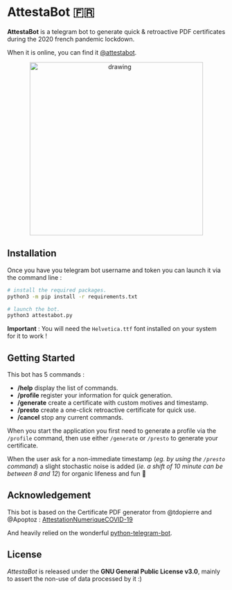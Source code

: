 # AttestaBot :fr:

**AttestaBot** is a telegram bot to generate quick & retroactive PDF certificates during
the 2020 french pandemic lockdown.

When it is online, you can find it [@attestabot](https://t.me/attestabot).

<p align="center">
  <a href="https://i.imgur.com/xuRg8hQ.png">
  <img src="https://i.imgur.com/xuRg8hQ.png" alt="drawing" height="400px"/>
  </a>
</p>

## Installation

Once you have you telegram bot username and token you can launch it via the command line :
```bash
# install the required packages. 
python3 -m pip install -r requirements.txt

# launch the bot.
python3 attestabot.py
```

**Important** : You will need the `Helvetica.ttf` font installed on your system for it to work !

## Getting Started

This bot has 5 commands :
* **/help** display the list of commands.
* **/profile** register your information for quick generation.
* **/generate** create a certificate with custom motives and timestamp.
* **/presto** create a one-click retroactive certificate for quick use.
* **/cancel** stop any current commands. 

When you start the application you first need to generate a profile via the `/profile`
command, then use either `/generate` or `/presto` to generate your certificate.

When the user ask for a non-immediate timestamp (*eg. by using the `/presto` command*) a slight stochastic noise
is added (*ie. a shift of 10 minute can be between 8 and 12*) for organic lifeness and fun :leaves:

## Acknowledgement

This bot is based on the Certificate PDF generator from @tdopierre and @Apoptoz :
[AttestationNumeriqueCOVID-19](https://github.com/Apoptoz/AttestationNumeriqueCOVID-19)

And heavily relied on the wonderful [python-telegram-bot](https://github.com/python-telegram-bot/python-telegram-bot).

## License

*AttestaBot* is released under the **GNU General Public License v3.0**, mainly to assert the non-use of data processed by it :)
